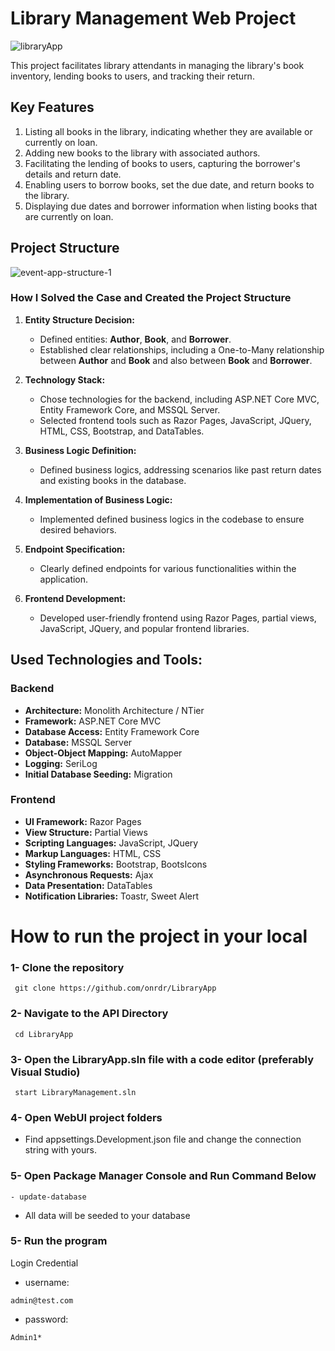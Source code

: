 # Library Management Web Project 
![libraryApp](https://github.com/onrdr/LibraryApp/assets/106915107/3a224877-5f54-4b1d-b62d-ef778fb22cb2)


This project facilitates library attendants in managing the library's book inventory, lending books to users, and tracking their return.

## Key Features
1. Listing all books in the library, indicating whether they are available or currently on loan.
2. Adding new books to the library with associated authors.
3. Facilitating the lending of books to users, capturing the borrower's details and return date.
4. Enabling users to borrow books, set the due date, and return books to the library.
5. Displaying due dates and borrower information when listing books that are currently on loan.

## Project Structure

![event-app-structure-1](https://user-images.githubusercontent.com/106915107/228821415-7b3820ec-3d6c-4662-b60d-e63f8a6bb07e.png)

### How I Solved the Case and Created the Project Structure

1. **Entity Structure Decision:**
   - Defined entities: **Author**, **Book**, and **Borrower**.
   - Established clear relationships, including a One-to-Many relationship between **Author** and **Book** and also between **Book** and **Borrower**.

2. **Technology Stack:**
   - Chose technologies for the backend, including ASP.NET Core MVC, Entity Framework Core, and MSSQL Server.
   - Selected frontend tools such as Razor Pages, JavaScript, JQuery, HTML, CSS, Bootstrap, and DataTables.

3. **Business Logic Definition:**
   - Defined business logics, addressing scenarios like past return dates and existing books in the database.

4. **Implementation of Business Logic:**
   - Implemented defined business logics in the codebase to ensure desired behaviors.

5. **Endpoint Specification:**
   - Clearly defined endpoints for various functionalities within the application.

6. **Frontend Development:**
   - Developed user-friendly frontend using Razor Pages, partial views, JavaScript, JQuery, and popular frontend libraries.

## Used Technologies and Tools:

### Backend
- **Architecture:** Monolith Architecture / NTier
- **Framework:** ASP.NET Core MVC
- **Database Access:** Entity Framework Core
- **Database:** MSSQL Server
- **Object-Object Mapping:** AutoMapper
- **Logging:** SeriLog
- **Initial Database Seeding:** Migration

### Frontend
- **UI Framework:** Razor Pages
- **View Structure:** Partial Views
- **Scripting Languages:** JavaScript, JQuery
- **Markup Languages:** HTML, CSS
- **Styling Frameworks:** Bootstrap, BootsIcons
- **Asynchronous Requests:** Ajax
- **Data Presentation:** DataTables
- **Notification Libraries:** Toastr, Sweet Alert

# How to run the project in your local  

### 1- Clone the repository
```
 git clone https://github.com/onrdr/LibraryApp
```

### 2- Navigate to the API Directory
```
 cd LibraryApp
```

### 3- Open the LibraryApp.sln file with a code editor (preferably Visual Studio)
```
 start LibraryManagement.sln
```

### 4- Open WebUI project folders
- Find appsettings.Development.json file and change the connection string with yours.

### 5- Open Package Manager Console and Run Command Below
```
- update-database
```
- All data will be seeded to your database

### 5- Run the program
Login Credential
- username:
```
admin@test.com
```
- password:
```
Admin1*
```
